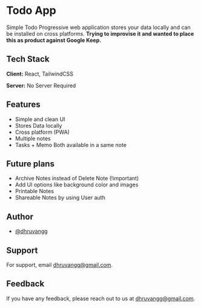 # Todo App

Simple Todo Progressive web application stores your data locally and can be installed on cross platforms. **Trying to improvise it and wanted to place this as product against Google Keep.**


## Tech Stack

**Client:** React, TailwindCSS

**Server:** No Server Required


## Features

- Simple and clean UI
- Stores Data locally 
- Cross platform (PWA)
- Multiple notes 
- Tasks + Memo Both available in a same note

## Future plans

- Archive Notes instead of Delete Note (!important)
- Add UI options like background color and images
- Printable Notes
- Shareable Notes by using User auth


## Author

- [@dhruvangg](https://github.com/dhruvangg)


## Support

For support, email dhruvangg@gmail.com.


## Feedback

If you have any feedback, please reach out to us at dhruvangg@gmail.com.

